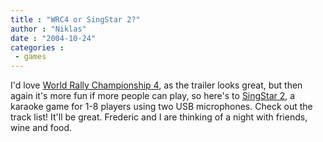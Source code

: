 ```yaml
---
title : "WRC4 or SingStar 2?"
author : "Niklas"
date : "2004-10-24"
categories : 
 - games
---
```


I'd love [World Rally Championship 4](http://www.gametrailers.com/gt_vault/t_wrc4_w.html), as the trailer looks great, but then again it's more fun if more people can play, so here's to [SingStar 2](http://www.futuregamez.net/ps2games/singstarp/singstarp.html), a karaoke game for 1-8 players using two USB microphones. Check out the track list! It'll be great. Frederic and I are thinking of a night with friends, wine and food.
